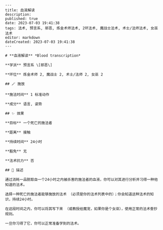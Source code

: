 
    ---
    title: 血液解读
    description: 
    published: true
    date: 2023-07-03 19:41:38
    tags: 法术, 预言系, 邪恶, 炼金术师法术, 2环法术, 魔战士法术, 术士/法师法术, 女巫法术
    editor: markdown
    dateCreated: 2023-07-03 19:41:38
    ---

    # **血液解读** *Blood transcription*

    **学派** 预言系 \[邪恶\] 

    **环位** 炼金术师 2, 魔战士 2, 术士/法师 2, 女巫 2

    ## 🪄 施放

    **施法时间** 1 标准动作

    **成分** 语言, 姿势

    ## ✨ 效果 

    **目标** 一个死亡的施法者 

    **距离** 接触  

    **持续时间** 24小时 

    **豁免** 无

    **法术抗力** 否

    ## 📖 描述

    通过消耗一品脱取自一个24小时之内被杀害的施法者的血液，你可以对其进行分析并习得一种他知道的法术。

    选择一种死亡的施法者能够施放的法术 （必须是你的法术列表中的）；你会知道这种法术的知识，持续24小时。

    在这段时间之内，你可以将其写下来 （或教授给魔宠，如果你是个女巫），使用正常的法术誊抄规则。

    一旦你习得了它，你可以正常准备学到的法术。
    